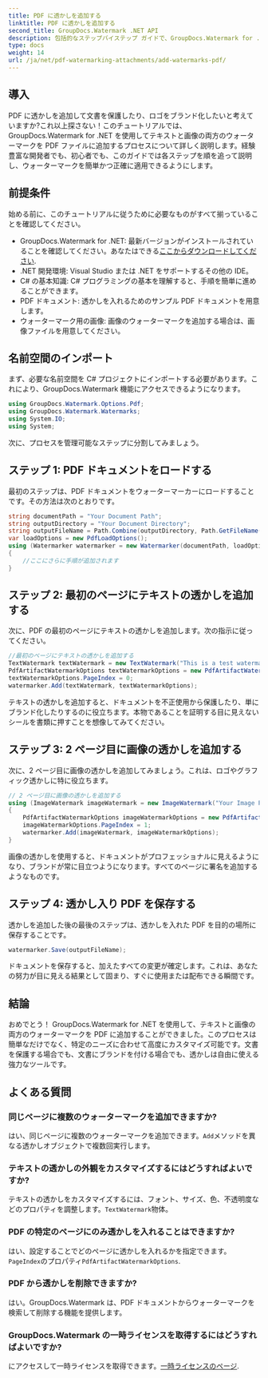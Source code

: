 ```yaml
---
title: PDF に透かしを追加する
linktitle: PDF に透かしを追加する
second_title: GroupDocs.Watermark .NET API
description: 包括的なステップバイステップ ガイドで、GroupDocs.Watermark for .NET を使用して PDF にテキストと画像の透かしを追加する方法を学びます。
type: docs
weight: 14
url: /ja/net/pdf-watermarking-attachments/add-watermarks-pdf/
---
```

## 導入
PDF に透かしを追加して文書を保護したり、ロゴをブランド化したいと考えていますか?これ以上探さない！このチュートリアルでは、GroupDocs.Watermark for .NET を使用してテキストと画像の両方のウォーターマークを PDF ファイルに追加するプロセスについて詳しく説明します。経験豊富な開発者でも、初心者でも、このガイドでは各ステップを順を追って説明し、ウォーターマークを簡単かつ正確に適用できるようにします。
## 前提条件
始める前に、このチュートリアルに従うために必要なものがすべて揃っていることを確認してください。
-  GroupDocs.Watermark for .NET: 最新バージョンがインストールされていることを確認してください。あなたはできる[ここからダウンロードしてください](https://releases.groupdocs.com/Watermark/net/).
- .NET 開発環境: Visual Studio または .NET をサポートするその他の IDE。
- C# の基本知識: C# プログラミングの基本を理解すると、手順を簡単に進めることができます。
- PDF ドキュメント: 透かしを入れるためのサンプル PDF ドキュメントを用意します。
- ウォーターマーク用の画像: 画像のウォーターマークを追加する場合は、画像ファイルを用意してください。
## 名前空間のインポート
まず、必要な名前空間を C# プロジェクトにインポートする必要があります。これにより、GroupDocs.Watermark 機能にアクセスできるようになります。
```csharp
using GroupDocs.Watermark.Options.Pdf;
using GroupDocs.Watermark.Watermarks;
using System.IO;
using System;
```
次に、プロセスを管理可能なステップに分割してみましょう。
## ステップ 1: PDF ドキュメントをロードする
最初のステップは、PDF ドキュメントをウォーターマーカーにロードすることです。その方法は次のとおりです。
```csharp
string documentPath = "Your Document Path";
string outputDirectory = "Your Document Directory";
string outputFileName = Path.Combine(outputDirectory, Path.GetFileName(documentPath));
var loadOptions = new PdfLoadOptions();
using (Watermarker watermarker = new Watermarker(documentPath, loadOptions))
{
    //ここにさらに手順が追加されます
}
```
## ステップ 2: 最初のページにテキストの透かしを追加する
次に、PDF の最初のページにテキストの透かしを追加します。次の指示に従ってください。
```csharp
//最初のページにテキストの透かしを追加する
TextWatermark textWatermark = new TextWatermark("This is a test watermark", new Font("Arial", 8));
PdfArtifactWatermarkOptions textWatermarkOptions = new PdfArtifactWatermarkOptions();
textWatermarkOptions.PageIndex = 0;
watermarker.Add(textWatermark, textWatermarkOptions);
```

テキストの透かしを追加すると、ドキュメントを不正使用から保護したり、単にブランド化したりするのに役立ちます。本物であることを証明する目に見えないシールを書類に押すことを想像してみてください。
## ステップ 3: 2 ページ目に画像の透かしを追加する
次に、2 ページ目に画像の透かしを追加してみましょう。これは、ロゴやグラフィック透かしに特に役立ちます。
```csharp
// 2 ページ目に画像の透かしを追加する
using (ImageWatermark imageWatermark = new ImageWatermark("Your Image Path"))
{
    PdfArtifactWatermarkOptions imageWatermarkOptions = new PdfArtifactWatermarkOptions();
    imageWatermarkOptions.PageIndex = 1;
    watermarker.Add(imageWatermark, imageWatermarkOptions);
}
```

画像の透かしを使用すると、ドキュメントがプロフェッショナルに見えるようになり、ブランドが常に目立つようになります。すべてのページに署名を追加するようなものです。
## ステップ 4: 透かし入り PDF を保存する
透かしを追加した後の最後のステップは、透かしを入れた PDF を目的の場所に保存することです。
```csharp
watermarker.Save(outputFileName);
```
ドキュメントを保存すると、加えたすべての変更が確定します。これは、あなたの努力が目に見える結果として固まり、すぐに使用または配布できる瞬間です。
## 結論
おめでとう！ GroupDocs.Watermark for .NET を使用して、テキストと画像の両方のウォーターマークを PDF に追加することができました。このプロセスは簡単なだけでなく、特定のニーズに合わせて高度にカスタマイズ可能です。文書を保護する場合でも、文書にブランドを付ける場合でも、透かしは自由に使える強力なツールです。
## よくある質問
### 同じページに複数のウォーターマークを追加できますか?
はい、同じページに複数のウォーターマークを追加できます。`Add`メソッドを異なる透かしオブジェクトで複数回実行します。
### テキストの透かしの外観をカスタマイズするにはどうすればよいですか?
テキストの透かしをカスタマイズするには、フォント、サイズ、色、不透明度などのプロパティを調整します。`TextWatermark`物体。
### PDF の特定のページにのみ透かしを入れることはできますか?
はい、設定することでどのページに透かしを入れるかを指定できます。`PageIndex`のプロパティ`PdfArtifactWatermarkOptions`.
### PDF から透かしを削除できますか?
はい。GroupDocs.Watermark は、PDF ドキュメントからウォーターマークを検索して削除する機能を提供します。
### GroupDocs.Watermark の一時ライセンスを取得するにはどうすればよいですか?
にアクセスして一時ライセンスを取得できます。[一時ライセンスのページ](https://purchase.groupdocs.com/temporary-license/).